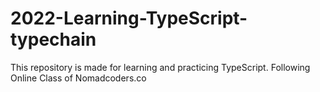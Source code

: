 # 2022-Learning-TypeScript-typechain
This repository is made for learning and practicing TypeScript.
Following Online Class of Nomadcoders.co
